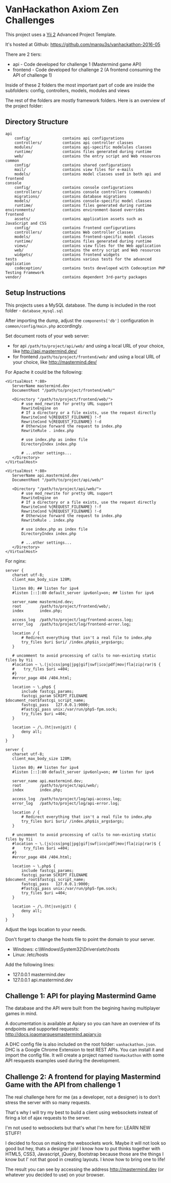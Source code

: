 VanHackathon Axiom Zen Challenges
=================================

This project uses a [Yii 2](http://www.yiiframework.com/) Advanced Project Template.

It's hosted at Github: https://github.com/marqu3s/vanhackathon-2016-05

There are 2 tiers:

* api - Code developed for challenge 1 (Mastermind game API)
* frontend - Code developed for challenge 2 (A frontend consuming the API of challenge 1) 

Inside of these 2 folders the most important part of code are inside the subfolders: config, controllers, models, modules and views

The rest of the folders are mostly framework folders. Here is an overview of the project folder:


Directory Structure
-------------------

```
api
    config/              contains api configurations
    controllers/         contains api controller classes
    modules/             contains api-specific modelules classes
    runtime/             contains files generated during runtime
    web/                 contains the entry script and Web resources
common
    config/              contains shared configurations
    mail/                contains view files for e-mails
    models/              contains model classes used in both api and frontend
console
    config/              contains console configurations
    controllers/         contains console controllers (commands)
    migrations/          contains database migrations
    models/              contains console-specific model classes
    runtime/             contains files generated during runtime
environments/            contains environment-based overrides
frontend
    assets/              contains application assets such as JavaScript and CSS
    config/              contains frontend configurations
    controllers/         contains Web controller classes
    models/              contains frontend-specific model classes
    runtime/             contains files generated during runtime
    views/               contains view files for the Web application
    web/                 contains the entry script and Web resources
    widgets/             contains frontend widgets
tests                    contains various tests for the advanced application
    codeception/         contains tests developed with Codeception PHP Testing Framework
vendor/                  contains dependent 3rd-party packages
```


Setup Instructions
------------------

This projects uses a MySQL database. The dump is included in the root folder - `database_mysql.sql`

After importing the dump, adjust the `components['db']` configuration in `common/config/main.php` accordingly.

Set document roots of your web server:

* for api `/path/to/project/api/web/` and using a local URL of your choice, like http://api.mastermind.dev/
* for frontend `/path/to/project/frontend/web/` and using a local URL of your choice, like http://mastermind.dev/

For Apache it could be the following:

```
<VirtualHost *:80>
   ServerName mastermind.dev
   DocumentRoot "/path/to/project/frontend/web/"

   <Directory "/path/to/project/frontend/web/">
       # use mod_rewrite for pretty URL support
       RewriteEngine on
       # If a directory or a file exists, use the request directly
       RewriteCond %{REQUEST_FILENAME} !-f
       RewriteCond %{REQUEST_FILENAME} !-d
       # Otherwise forward the request to index.php
       RewriteRule . index.php

       # use index.php as index file
       DirectoryIndex index.php

       # ...other settings...
   </Directory>
</VirtualHost>

<VirtualHost *:80>
   ServerName api.mastermind.dev
   DocumentRoot "/path/to/project/api/web/"

   <Directory "/path/to/project/api/web/">
       # use mod_rewrite for pretty URL support
       RewriteEngine on
       # If a directory or a file exists, use the request directly
       RewriteCond %{REQUEST_FILENAME} !-f
       RewriteCond %{REQUEST_FILENAME} !-d
       # Otherwise forward the request to index.php
       RewriteRule . index.php

       # use index.php as index file
       DirectoryIndex index.php

       # ...other settings...
   </Directory>
</VirtualHost>
```

For nginx:

```
server {
   charset utf-8;
   client_max_body_size 128M;

   listen 80; ## listen for ipv4
   #listen [::]:80 default_server ipv6only=on; ## listen for ipv6

   server_name mastermind.dev;
   root        /path/to/project/frontend/web/;
   index       index.php;

   access_log  /path/to/project/log/frontend-access.log;
   error_log   /path/to/project/log/frontend-error.log;

   location / {
       # Redirect everything that isn't a real file to index.php
       try_files $uri $uri/ /index.php$is_args$args;
   }

   # uncomment to avoid processing of calls to non-existing static files by Yii
   #location ~ \.(js|css|png|jpg|gif|swf|ico|pdf|mov|fla|zip|rar)$ {
   #    try_files $uri =404;
   #}
   #error_page 404 /404.html;

   location ~ \.php$ {
       include fastcgi_params;
       fastcgi_param SCRIPT_FILENAME $document_root$fastcgi_script_name;
       fastcgi_pass   127.0.0.1:9000;
       #fastcgi_pass unix:/var/run/php5-fpm.sock;
       try_files $uri =404;
   }

   location ~ /\.(ht|svn|git) {
       deny all;
   }
}

server {
   charset utf-8;
   client_max_body_size 128M;

   listen 80; ## listen for ipv4
   #listen [::]:80 default_server ipv6only=on; ## listen for ipv6

   server_name api.mastermind.dev;
   root        /path/to/project/api/web/;
   index       index.php;

   access_log  /path/to/project/log/api-access.log;
   error_log   /path/to/project/log/api-error.log;

   location / {
       # Redirect everything that isn't a real file to index.php
       try_files $uri $uri/ /index.php$is_args$args;
   }

   # uncomment to avoid processing of calls to non-existing static files by Yii
   #location ~ \.(js|css|png|jpg|gif|swf|ico|pdf|mov|fla|zip|rar)$ {
   #    try_files $uri =404;
   #}
   #error_page 404 /404.html;

   location ~ \.php$ {
       include fastcgi_params;
       fastcgi_param SCRIPT_FILENAME $document_root$fastcgi_script_name;
       fastcgi_pass   127.0.0.1:9000;
       #fastcgi_pass unix:/var/run/php5-fpm.sock;
       try_files $uri =404;
   }

   location ~ /\.(ht|svn|git) {
       deny all;
   }
}
```

Adjust the logs location to your needs.

Don't forget to change the hosts file to point the domain to your server.
                
* Windows: c:\Windows\System32\Drivers\etc\hosts
* Linux: /etc/hosts
                
Add the following lines:

* 127.0.0.1     mastermind.dev
* 127.0.0.1     api.mastermind.dev



Challenge 1: API for playing Mastermind Game
--------------------------------------------

The database and the API were built from the begining having multiplayer games in mind.

A documentation is available at Apiary so you can have an overview of its endpoints and supported requests: http://docs.joaomarquesmastermind.apiary.io

A DHC config file is also included on the root folder: `vanhackathon.json`. DHC is a Google Chrome Extension to test REST APIs.
You can install it and import the config file. It will create a project named `VanHackathon` with some API resquests examples used during the development.


Challenge 2: A frontend for playing Mastermind Game with the API from challenge 1
---------------------------------------------------------------------------------

The real challenge here for me (as a developer, not a designer) is to don't stress the server with so many requests.

That's why I will try my best to build a client using websockets insteat of firing a lot of ajax requests to the server.

I'm not used to websockets but that's what I'm here for: LEARN NEW STUFF!

I decided to focus on making the websockets work. Maybe it will not look so good but hey, thats a designer job!
I know how to put thinks together with HTML5, CSS3, Javascript, jQuery, Bootstrap because those are the things I know but I' not that good in creating layouts.
I know how to bring one to life!

The result you can see by accessing the address http://mastermind.dev (or whatever you decided to use) on your browser.
